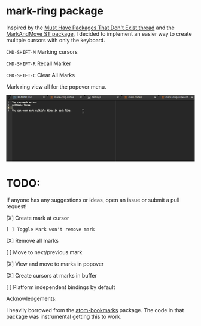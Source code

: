 # mark-ring package

Inspired by the [Must Have Packages That Don't Exist thread](https://discuss.atom.io/t/must-have-packages-that-dont-exist/12665) and the [MarkAndMove ST package](https://github.com/colinta/SublimeMarkAndMove), I decided to implement an easier way to create mulitple cursors with only the keyboard.

`CMD-SHIFT-M` Marking cursors

`CMD-SHIFT-R` Recall Marker

`CMD-SHIFT-C` Clear All Marks

Mark ring view all for the popover menu.

![A screenshot of your mark-ring](https://raw.githubusercontent.com/JHonaker/mark-ring/master/mark-ring.gif)

# TODO:

If anyone has any suggestions or ideas, open an issue or submit a pull request!

[X] Create mark at cursor

    [ ] Toggle Mark won't remove mark

[X] Remove all marks

[ ] Move to next/previous mark

[X] View and move to marks in popover

[X] Create cursors at marks in buffer

[ ] Platform independent bindings by default

Acknowledgements:

I heavily borrowed from the [atom-bookmarks](https://github.com/atom/bookmarks) package. The code in that package was instrumental getting this to work.
